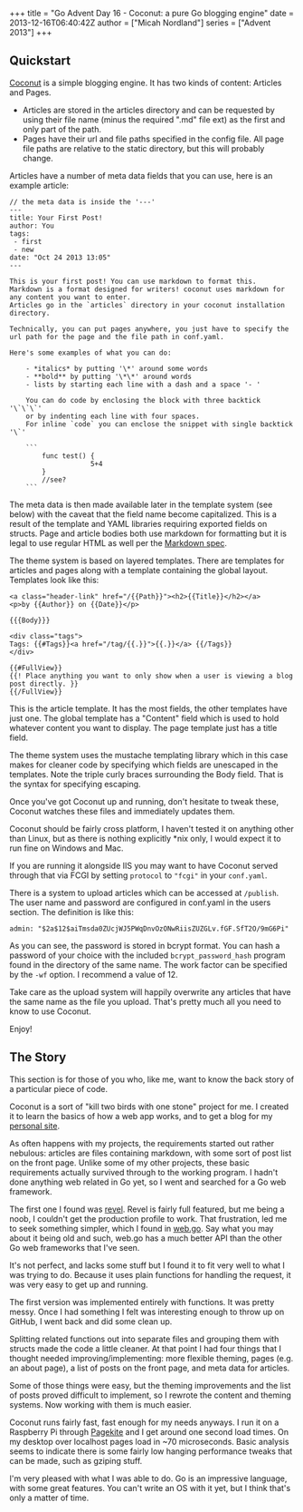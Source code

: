 +++
title = "Go Advent Day 16 - Coconut: a pure Go blogging engine"
date = 2013-12-16T06:40:42Z
author = ["Micah Nordland"]
series = ["Advent 2013"]
+++


## Quickstart

[Coconut](https://github.com/mpnordland/coconut) is a simple blogging engine. 
It has two kinds of content: Articles and Pages.

- Articles are stored in the articles directory and can be requested by using their file name (minus the required ".md" file ext) as the first and only part of the path.
- Pages have their url and file paths specified in the config file. All page file paths are relative to the static directory, but this will probably change.

Articles have a number of meta data fields that you can use, here is an example article:

    // the meta data is inside the '---'
    ---
    title: Your First Post!
    author: You
    tags: 
     - first
     - new
    date: "Oct 24 2013 13:05"
    ---
    
    This is your first post! You can use markdown to format this.
    Markdown is a format designed for writers! coconut uses markdown for any content you want to enter.
    Articles go in the `articles` directory in your coconut installation directory.
    
    Technically, you can put pages anywhere, you just have to specify the url path for the page and the file path in conf.yaml.
    
    Here's some examples of what you can do:
        
        - *italics* by putting '\*' around some words 
        - **bold** by putting '\*\*' around words
        - lists by starting each line with a dash and a space '- '
        
        You can do code by enclosing the block with three backtick '\`\`\`'
        or by indenting each line with four spaces.
        For inline `code` you can enclose the snippet with single backtick '\`'
        
        ```
            func test() {
                        5+4
            }
            //see?
        ``` 
The meta data is then made available later in the template system (see below) with the caveat that the field name become capitalized. This is a result of the template and YAML libraries requiring exported fields on structs. Page and article bodies both use markdown for formatting but it is legal to use regular HTML as well per the 
[Markdown spec](http://daringfireball.net/projects/markdown/syntax#html).

The theme system is based on layered templates. There are templates for articles and pages along with a template containing the global layout. Templates look like this:

    <a class="header-link" href="/{{Path}}"><h2>{{Title}}</h2></a>
    <p>by {{Author}} on {{Date}}</p>
    
    {{{Body}}}
    
    <div class="tags">
    Tags: {{#Tags}}<a href="/tag/{{.}}">{{.}}</a> {{/Tags}}
    </div>
    
    {{#FullView}}
    {{! Place anything you want to only show when a user is viewing a blog post directly. }}
    {{/FullView}}

This is the article template. It has the most fields, the other templates have just one. The global template has a "Content" field which is used to hold whatever content you want to display. The page template just has a title field. 

The theme system uses the mustache templating library which in this case makes for cleaner code by specifying which fields are unescaped in the templates. Note the triple curly braces surrounding the Body field. That is the syntax for specifying escaping.

Once you've got Coconut up and running, don't hesitate to tweak these, Coconut watches these files and immediately updates them.

Coconut should be fairly cross platform, I haven't tested it on anything other than Linux, but as there is nothing explicitly *nix only, I would expect it to run fine on Windows and Mac.

If you are running it alongside IIS you may want to have Coconut served through that via FCGI by setting `protocol` to `"fcgi"` in your `conf.yaml`.

There is a system to upload articles which can be accessed at `/publish`. The user name and password are configured in conf.yaml in the users section. The definition is like this:

    admin: "$2a$12$aiTmsda0ZUcjWJ5PWqDnvOzONwRiisZUZGLv.fGF.SfT2O/9mG6Pi"

As you can see, the password is stored in bcrypt format. You can hash a password of your choice with the included `bcrypt_password_hash` program found in the directory of the same name. The work factor can be specified by the `-wf` option. I recommend a value of 12. 

Take care as the upload system will happily overwrite any articles that have the same name as the file you upload. That's pretty much all you need to know to use Coconut.

Enjoy!

## The Story

This section is for those of you who, like me, want to know the back story of a particular piece of code. 

Coconut is a sort of "kill two birds with one stone" project for me. I created it to learn the basics of how a web app works, and to get a blog for my [personal site](http://www.thoughtfuldragon.com/).

As often happens with my projects, the requirements started out rather nebulous: articles are files containing markdown, with some sort of post list on the front page. 
Unlike some of my other projects, these basic requirements actually survived through to the working program. I hadn't done anything web related in Go yet, so I went and searched for a Go web framework. 

The first one I found was [revel](http://robfig.github.io/revel/). Revel is fairly full featured, but me being a noob, I couldn't get the production profile to work. That frustration, led me to seek something simpler, which I found in [web.go](http://webgo.io/). Say what you may about it being old and such, web.go has a much better API than the other Go web frameworks that I've seen. 

It's not perfect, and lacks some stuff but I found it to fit very well to what I was trying to do. Because it uses plain functions for handling the request, it was very easy to get up and running. 

The first version was implemented entirely with functions. It was pretty messy. Once I had something I felt was interesting enough to throw up on GitHub, I went back and did some clean up. 

Splitting related functions out into separate files and grouping them with structs made the code a little cleaner. At that point I had four things that I thought needed improving/implementing: more flexible theming, pages (e.g. an about page), a list of posts on the front page, and meta data for articles. 

Some of those things were easy, but the theming improvements and the list of posts proved difficult to implement, so I rewrote the content and theming systems.
Now working with them is much easier.

Coconut runs fairly fast, fast enough for my needs anyways. I run it on a Raspberry Pi through [Pagekite](https://pagekite.net) and I get around one second load times. On my desktop over localhost pages load in ~70 microseconds. Basic analysis seems to indicate there is some fairly low hanging performance tweaks that can be made, such as gziping stuff.

I'm very pleased with what I was able to do. Go is an impressive language, with some great features. You can't write an OS with it yet, but I think that's only a matter of time.
